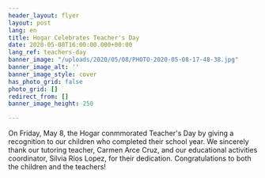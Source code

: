 ```yaml
---
header_layout: flyer
layout: post
lang: en
title: Hogar Celebrates Teacher's Day
date: 2020-05-08T16:00:00.000+00:00
lang_ref: teachers-day
banner_image: "/uploads/2020/05/08/PHOTO-2020-05-08-17-48-38.jpg"
banner_image_alt: ''
banner_image_style: cover
has_photo_grid: false
photo_grid: []
redirect_from: []
banner_image_height: 250

---
```

On Friday, May 8, the Hogar conmmorated Teacher's Day by giving a recognition to our children who completed their school year. We sincerely thank our tutoring teacher, Carmen Arce Cruz, and our educational activities coordinator, Silvia Ríos Lopez, for their dedication. Congratulations to both the children and the teachers!